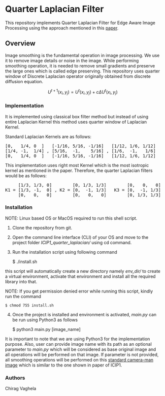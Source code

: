 # Quarter Laplacian Filter

This repository implements Quarter Laplacian Filter for Edge Aware Image Processing using the approach mentioned in this
[paper](https://github.com/bonaventuredossou/dvip_project/blob/main/data/ICIP%201%20-%20QUARTER%20LAPLACIAN%20FILTER%20FOR%20EDGE%20AWARE%20IMAGE%20PROCESSING.pdf).

## Overview
Image smoothing is the fundamental operation in image processing. We use it to remove image details or noise in the
image. While performing smoothing operation, it is needed to remove small gradients and preserve the large ones which is
called edge preserving. This repository uses quarter window of Discrete Laplacian operator originally obtained from
discrete diffusion equation.

```math
U^{t+1}(x_i, y_j) = U^t(x_i, y_j) + c \Delta U^t(x_i, y_j)
```

### Implementation
It is implemented using classical box filter method but instead of using entire Laplacian Kernel this method uses
quarter window of Laplacian Kernel.

Standard Laplacian Kernels are as follows:

<pre>
[0,   1/4, 0  ]   [-1/16, 5/16, -1/16]   [1/12, 1/6, 1/12]
[1/4, -1,  1/4] , [5/16,  -1,    5/16] , [1/6,  -1,   1/6]
[0,   1/4, 0  ]   [-1/16, 5/16, -1/16]   [1/12, 1/6, 1/12]
</pre>

This implementation uses right most Kernel which is the most isotropic kernel as mentioned in the paper. Therefore, the 
quarter Laplacian filters would be as follows:

<pre>
     [1/3, 1/3, 0]        [0, 1/3, 1/3]        [0,   0,   0]        [0,     0, 0]
K1 = [1/3, -1,  0] , K2 = [0,  -1, 1/3]   K3 = [0,  -1, 1/3] , K4 = [1/3,  -1, 0]
     [0,   0,   0]        [0,   0,   0]        [0, 1/3, 1/3]        [1/3, 1/3, 0]
</pre>

### Installation

NOTE: Linux based OS or MacOS required to run this shell script.

1.	Clone the repository from git.
2.	Open the command line interface (CLI) of your OS and move to the project folder <i>ICIP1_quarter_laplacian/</i> 
      using cd command.
3.	Run the installation script using following command
	
	$ ./install.sh
          
this script will automatically create a new directory namely <i>env_dir/</i> to create a virtual environment, activate 
that environment and install all the required library into that.

NOTE: If you get permission denied error while running this script, kindly run the command
	
    $ chmod 755 install.sh

4.  Once the project is installed and environment is activated, <i>main.py</i> can be run using Python3 as follows 


    $ python3 main.py [image_name]

It is important to note that we are using Python3 for the implementation purpose. Also, user can provide image name with
its path as an optional parameter to <i>main.py</i> which will be considered as base original image and all operations 
will be performed on that image. If parameter is not provided, all smoothing operations will be performed on this 
[standard camera-man image](https://scikit-image.org/docs/stable/api/skimage.data.html#skimage.data.camera) which is 
similar to the one shown in paper of ICIP1.

### Authors
Chirag Vaghela
